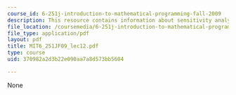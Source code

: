 ```yaml
---
course_id: 6-251j-introduction-to-mathematical-programming-fall-2009
description: This resource contains information about sensitivity analysis.
file_location: /coursemedia/6-251j-introduction-to-mathematical-programming-fall-2009/370982a2d3b22e090aa7a8d573bb5604_MIT6_251JF09_lec12.pdf
file_type: application/pdf
layout: pdf
title: MIT6_251JF09_lec12.pdf
type: course
uid: 370982a2d3b22e090aa7a8d573bb5604

---
```

None